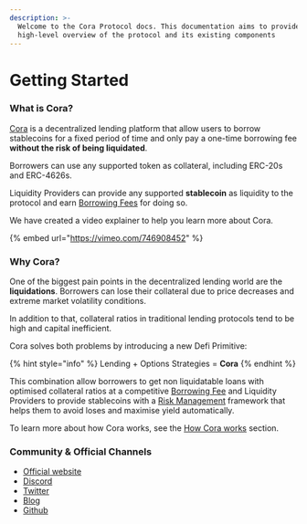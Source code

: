 ```yaml
---
description: >-
  Welcome to the Cora Protocol docs. This documentation aims to provide a
  high-level overview of the protocol and its existing components
---
```


# Getting Started

### **What is Cora?**

[Cora](https://www.cora.money) is a decentralized lending platform that allow users to borrow stablecoins for a fixed period of time and only pay a one-time borrowing fee **without the risk of being liquidated**.

Borrowers can use any supported token as collateral, including ERC-20s and ERC-4626s.

Liquidity Providers can provide any supported **stablecoin** as liquidity to the protocol and earn [Borrowing Fees](protocol-concepts/borrowing-fees.md) for doing so.

We have created a video explainer to help you learn more about Cora.

{% embed url="https://vimeo.com/746908452" %}

### **Why Cora?**

One of the biggest pain points in the decentralized lending world are the **liquidations**. Borrowers can lose their collateral due to price decreases and extreme market volatility conditions.&#x20;

In addition to that, collateral ratios in traditional lending protocols tend to be high and capital inefficient.

Cora solves both problems by introducing a new Defi Primitive:

{% hint style="info" %}
Lending + Options Strategies = **Cora**
{% endhint %}

This combination allow borrowers to get non liquidatable loans with optimised collateral ratios at a competitive [Borrowing Fee](protocol-concepts/borrowing-fees.md) and Liquidity Providers to provide stablecoins with a [Risk Management](protocol-concepts/risk-management.md) framework that helps them to avoid loses and maximise yield automatically.

To learn more about how Cora works, see the [How Cora works](protocol-concepts/how-cora-works.md) section.

### Community & Official Channels <a href="#community-and-official-channels" id="community-and-official-channels"></a>

* [Official website](https://cora.money)
* [Discord](https://discord.gg/f2CBcXe3cv)
* [Twitter](https://twitter.com/CoraProtocol)
* [Blog](https://mirror.xyz/coraprotocol.eth)
* [Github](https://github.com/cora-protocol)

​

